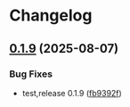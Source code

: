 # Changelog

## [0.1.9](https://github.com/BakerSean168/DailyUse/compare/v0.1.8...v0.1.9) (2025-08-07)


### Bug Fixes

* test,release 0.1.9 ([fb9392f](https://github.com/BakerSean168/DailyUse/commit/fb9392fd14955379c02a95fc2676450f227bc676))
